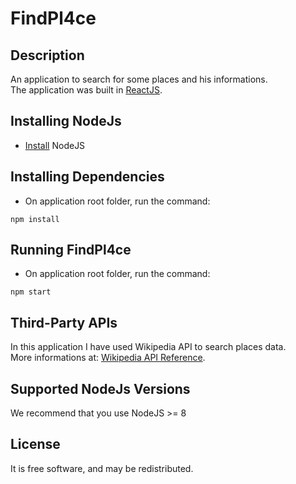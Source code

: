 # FindPl4ce

## Description
An application to search for some places and his informations.      
The application was built in [ReactJS](https://reactjs.org/).

## Installing NodeJs
- [Install](https://nodejs.org/en/download/) NodeJS

## Installing Dependencies
- On application root folder, run the command: 
~~~
npm install
~~~

## Running FindPl4ce
- On application root folder, run the command: 
~~~
npm start
~~~

## Third-Party APIs
In this application I have used Wikipedia API to search places data.       
More informations at: [Wikipedia API Reference](https://www.mediawiki.org/wiki/API:Main_page). 

## Supported NodeJs Versions
We recommend that you use NodeJS >= 8

## License
It is free software, and may be redistributed.